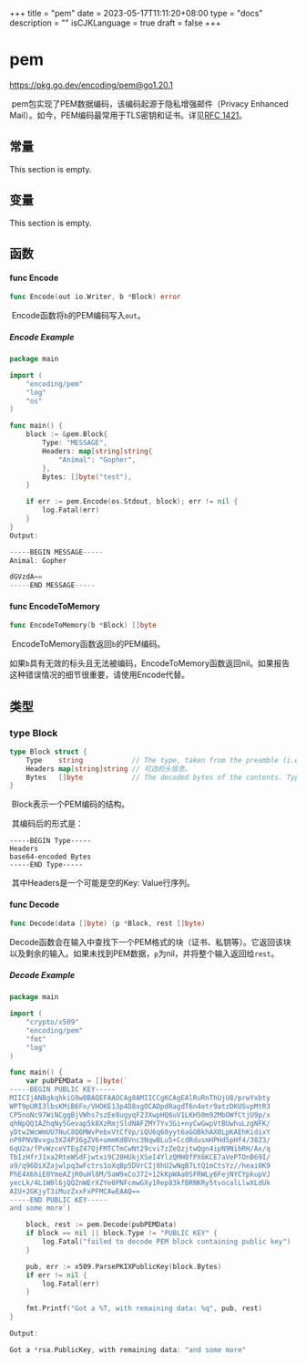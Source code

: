 +++
title = "pem"
date = 2023-05-17T11:11:20+08:00
type = "docs"
description = ""
isCJKLanguage = true
draft = false
+++
# pem

https://pkg.go.dev/encoding/pem@go1.20.1

​	pem包实现了PEM数据编码，该编码起源于隐私增强邮件（Privacy Enhanced Mail）。如今，PEM编码最常用于TLS密钥和证书。详见[RFC 1421](https://rfc-editor.org/rfc/rfc1421.html)。


## 常量 

This section is empty.

## 变量

This section is empty.

## 函数

#### func Encode 

``` go 
func Encode(out io.Writer, b *Block) error
```

​	Encode函数将`b`的PEM编码写入`out`。

##### Encode Example
``` go 
package main

import (
	"encoding/pem"
	"log"
	"os"
)

func main() {
	block := &pem.Block{
		Type: "MESSAGE",
		Headers: map[string]string{
			"Animal": "Gopher",
		},
		Bytes: []byte("test"),
	}

	if err := pem.Encode(os.Stdout, block); err != nil {
		log.Fatal(err)
	}
}
Output:

-----BEGIN MESSAGE-----
Animal: Gopher

dGVzdA==
-----END MESSAGE-----
```

#### func EncodeToMemory 

``` go 
func EncodeToMemory(b *Block) []byte
```

​	EncodeToMemory函数返回`b`的PEM编码。

​	如果`b`具有无效的标头且无法被编码，EncodeToMemory函数返回nil。如果报告这种错误情况的细节很重要，请使用Encode代替。

## 类型

### type Block 

``` go 
type Block struct {
	Type    string            // The type, taken from the preamble (i.e. "RSA PRIVATE KEY").// 类型，取自序言(即 "RSA PRIVATE KEY")。
	Headers map[string]string // 可选的头信息。
	Bytes   []byte            // The decoded bytes of the contents. Typically a DER encoded ASN.1 structure. // 解码后的内容字节。通常是一个DER编码的ASN.1结构。
}
```

​	Block表示一个PEM编码的结构。

​	其编码后的形式是：

```
-----BEGIN Type-----
Headers
base64-encoded Bytes
-----END Type-----
```

​	其中Headers是一个可能是空的Key: Value行序列。

#### func Decode 

``` go 
func Decode(data []byte) (p *Block, rest []byte)
```

​	Decode函数会在输入中查找下一个PEM格式的块（证书、私钥等）。它返回该块以及剩余的输入。如果未找到PEM数据，`p`为nil，并将整个输入返回给`rest`。

##### Decode Example

``` go 
package main

import (
	"crypto/x509"
	"encoding/pem"
	"fmt"
	"log"
)

func main() {
	var pubPEMData = []byte(`
-----BEGIN PUBLIC KEY-----
MIICIjANBgkqhkiG9w0BAQEFAAOCAg8AMIICCgKCAgEAlRuRnThUjU8/prwYxbty
WPT9pURI3lbsKMiB6Fn/VHOKE13p4D8xgOCADpdRagdT6n4etr9atzDKUSvpMtR3
CP5noNc97WiNCggBjVWhs7szEe8ugyqF23XwpHQ6uV1LKH50m92MbOWfCtjU9p/x
qhNpQQ1AZhqNy5Gevap5k8XzRmjSldNAFZMY7Yv3Gi+nyCwGwpVtBUwhuLzgNFK/
yDtw2WcWmUU7NuC8Q6MWvPebxVtCfVp/iQU6q60yyt6aGOBkhAX0LpKAEhKidixY
nP9PNVBvxgu3XZ4P36gZV6+ummKdBVnc3NqwBLu5+CcdRdusmHPHd5pHf4/38Z3/
6qU2a/fPvWzceVTEgZ47QjFMTCTmCwNt29cvi7zZeQzjtwQgn4ipN9NibRH/Ax/q
TbIzHfrJ1xa2RteWSdFjwtxi9C20HUkjXSeI4YlzQMH0fPX6KCE7aVePTOnB69I/
a9/q96DiXZajwlpq3wFctrs1oXqBp5DVrCIj8hU2wNgB7LtQ1mCtsYz//heai0K9
PhE4X6hiE0YmeAZjR0uHl8M/5aW9xCoJ72+12kKpWAa0SFRWLy6FejNYCYpkupVJ
yecLk/4L1W0l6jQQZnWErXZYe0PNFcmwGXy1Rep83kfBRNKRy5tvocalLlwXLdUk
AIU+2GKjyT3iMuzZxxFxPFMCAwEAAQ==
-----END PUBLIC KEY-----
and some more`)

	block, rest := pem.Decode(pubPEMData)
	if block == nil || block.Type != "PUBLIC KEY" {
		log.Fatal("failed to decode PEM block containing public key")
	}

	pub, err := x509.ParsePKIXPublicKey(block.Bytes)
	if err != nil {
		log.Fatal(err)
	}

	fmt.Printf("Got a %T, with remaining data: %q", pub, rest)
}

Output:

Got a *rsa.PublicKey, with remaining data: "and some more"

```

